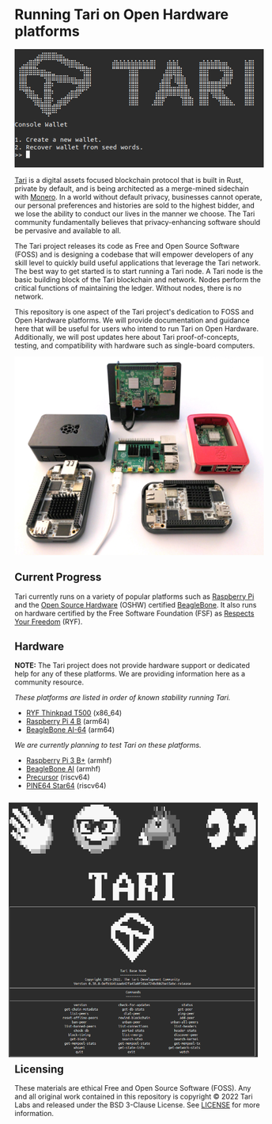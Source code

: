 # Running Tari on Open Hardware platforms

<img src="img/tari-console-wallet01.png" width="600" />

[Tari](https://tari.com) is a digital assets focused blockchain protocol that is built in Rust, private by default, and is being architected as a merge-mined sidechain with [Monero](https://monero.org). In a world without default privacy, businesses cannot operate, our personal preferences and histories are sold to the highest bidder, and we lose the ability to conduct our lives in the manner we choose. The Tari community fundamentally believes that privacy-enhancing software should be pervasive and available to all.

The Tari project releases its code as Free and Open Source Software (FOSS) and is designing a codebase that will empower developers of any skill level to quickly build useful applications that leverage the Tari network. The best way to get started is to start running a Tari node. A Tari node is the basic building block of the Tari blockchain and network. Nodes perform the critical functions of maintaining the ledger. Without nodes, there is no network.

This repository is one aspect of the Tari project's dedication to FOSS and Open Hardware platforms. We will provide documentation and guidance here that will be useful for users who intend to run Tari on Open Hardware. Additionally, we will post updates here about Tari proof-of-concepts, testing, and compatibility with hardware such as single-board computers.

<img src="img/open-hardware-devices01.jpg" width="600" />

## Current Progress

Tari currently runs on a variety of popular platforms such as [Raspberry Pi](https://www.raspberrypi.com) and the [Open Source Hardware](https://www.oshwa.org/definition/) (OSHW) certified [BeagleBone](https://beagleboard.org/bone). It also runs on hardware certified by the Free Software Foundation (FSF) as [Respects Your Freedom](https://ryf.fsf.org) (RYF).

## Hardware
**NOTE:** The Tari project does not provide hardware support or dedicated help for any of these platforms. We are providing information here as a community resource.

_These platforms are listed in order of known stability running Tari._

* [RYF Thinkpad T500](fsf-ryf/FSF-RYF.md) (x86_64)
* [Raspberry Pi 4 B](raspberry-pi/Raspberry-Pi.md) (arm64)
* [BeagleBone AI-64](beaglebone/BeagleBone.md) (arm64)

_We are currently planning to test Tari on these platforms._
* [Raspberry Pi 3 B+](raspberry-pi/Raspberry-Pi.md) (armhf)
* [BeagleBone AI](beaglebone/BeagleBone.md) (armhf)
* [Precursor](risc-v/RISC-V.md) (riscv64)
* [PINE64 Star64](risc-v/RISC-V.md) (riscv64)

<img src="img/tari-base-node.png" width="600" style="float:right;text-align:right;padding:12px;" />

## Licensing

These materials are ethical Free and Open Source Software (FOSS). Any and all original work contained in this repository is copyright &copy; 2022 Tari Labs and released under the BSD 3-Clause License. See [LICENSE](LICENSE) for more information.
